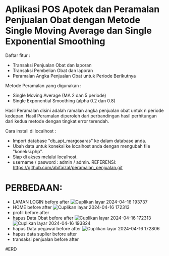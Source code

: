 # Aplikasi POS Apotek dan Peramalan Penjualan Obat dengan Metode Single Moving Average dan Single Exponential Smoothing
Daftar fitur :
- Transaksi Penjualan Obat dan laporan
- Transaksi Pembelian Obat dan laporan
- Peramalan Angka Penjualan Obat untuk Periode Berikutnya

Metode Peramalan yang digunakan :
- Single Moving Average (MA 2 dan 5 periode)
- Single Exponential Smoothing (alpha 0.2 dan 0.8)

Hasil Peramalan disini adalah ramalan angka penjualan obat untuk n periode kedepan.
Hasil Peramalan diperoleh dari perbandingan hasil perhitungan dari kedua metode dengan tingkat error terendah.

Cara install di localhost :
- Import database "db_apt_margosaras" ke dalam database anda.
- Ubah data untuk koneksi ke localhost anda dengan mengubah file "koneksi.php".
- Siap di akses melalui localhost.
- username / pasword : admin / admin.
REFERENSI:
https://github.com/abifaizal/peramalan_penjualan.git

# PERBEDAAN:
- LAMAN LOGIN
  before 
  after  ![Cuplikan layar 2024-04-16 193737](https://github.com/nellaver/peramalan_penjualan_master/assets/167212827/3edee95e-02b0-4a6e-b612-91c67f2deefd)
- HOME
  before
  after ![Cuplikan layar 2024-04-16 172313](https://github.com/nellaver/peramalan_penjualan_master/assets/167212827/3255064d-69a9-4e2c-8d6d-01dac2557980)
- profil
  before
  after
- hapus Data Obat
  before
  after ![Cuplikan layar 2024-04-16 172313](https://github.com/nellaver/peramalan_penjualan_master/assets/167212827/28473e73-9ddb-42a5-9f20-41cff65f3049)
  ![Cuplikan layar 2024-04-16 193824](https://github.com/nellaver/peramalan_penjualan_master/assets/167212827/f778f7cc-9e4c-4be0-b75e-d351a4930351)
- hapus Data pegawai
  before 
  after ![Cuplikan layar 2024-04-16 172806](https://github.com/nellaver/peramalan_penjualan_master/assets/167212827/a8364ce2-b01d-43b3-8f20-7a6538faad17)
-  hapus data suplier
  before
  after
- transaksi penjualan
  before
  after

#ERD 
